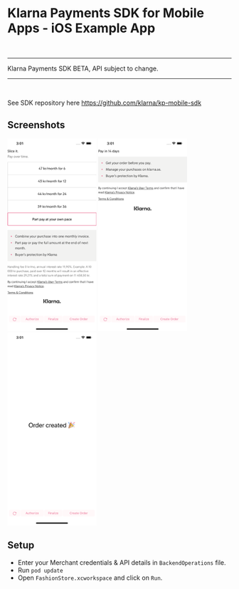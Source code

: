 # Klarna Payments SDK for Mobile Apps - iOS Example App

<br/>

---
Klarna Payments SDK BETA, API subject to change.

---

<br/>


See SDK repository here https://github.com/klarna/kp-mobile-sdk


## Screenshots

<img src="Screenshots/ScreenShot1.png" width="200"/> <img src="Screenshots/ScreenShot2.png" width="200"/>  <img src="Screenshots/ScreenShot3.png" width="200"/>


## Setup

* Enter your Merchant credentials & API details in `BackendOperations` file.
* Run `pod update`
* Open `FashionStore.xcworkspace` and click on `Run`.